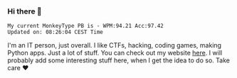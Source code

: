 ### Hi there 👋
<!-- PB START -->
```
My current MonkeyType PB is - WPM:94.21 Acc:97.42
Updated on: 08:26:04 CEST Time
```
<!-- PB END -->
I'm an IT person, just overall. I like CTFs, hacking, coding games, making Python apps. Just a lot of stuff.
You can check out my website [here](https://skill3472.github.io/).
I will probably add some interesting stuff here, when I get the idea to do so. Take care ❤️

